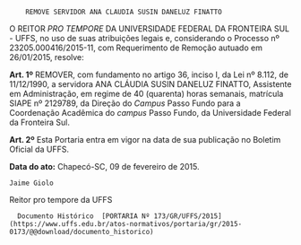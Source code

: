         REMOVE SERVIDOR ANA CLAUDIA SUSIN DANELUZ FINATTO  

O REITOR *PRO TEMPORE* DA UNIVERSIDADE FEDERAL DA FRONTEIRA SUL - UFFS, no uso de suas atribuições legais e, considerando o Processo nº 23205.000416/2015-11, com Requerimento de Remoção autuado em 26/01/2015, resolve:

 **Art. 1º** REMOVER, com fundamento no artigo 36, inciso I, da Lei nº 8.112, de 11/12/1990, a servidora ANA CLÁUDIA SUSIN DANELUZ FINATTO, Assistente em Administração, em regime de 40 (quarenta) horas semanais, matrícula SIAPE nº 2129789, da Direção do *Campus* Passo Fundo para a Coordenação Acadêmica do *campus* Passo Fundo, da Universidade Federal da Fronteira Sul.

 **Art. 2º** Esta Portaria entra em vigor na data de sua publicação no Boletim Oficial da UFFS.

  

   **Data do ato:** Chapecó-SC, 09 de fevereiro de 2015.   
 

    Jaime Giolo   
 Reitor pro tempore da UFFS 

      Documento Histórico  [PORTARIA Nº 173/GR/UFFS/2015](https://www.uffs.edu.br/atos-normativos/portaria/gr/2015-0173/@@download/documento_historico)     
      